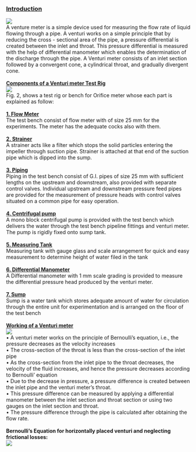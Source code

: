 ### <b><u>Introduction</u></b><br>
<c><image src="images/image1.PNG"></c><br>
A venture meter is a simple device used for measuring the flow rate of liquid flowing through a pipe. A venturi works on a simple principle that by reducing the cross - sectional area of the pipe, a pressure differential is created between the inlet and throat. This pressure differential is measured with the help of differential manometer which enables the determination of the discharge through the pipe. A Venturi meter consists of an inlet section followed by a convergent cone, a cylindrical throat, and gradually divergent cone.<br><br>
<b><u>Components of a Venturi meter Test Rig</u></b><br>
<c><image src="images/image2.PNG"></c><br>
Fig. 2, shows a test rig or bench for Orifice meter whose each part is explained as follow: <br><br>
<b><u>1. Flow Meter</u></b><br>
The test bench consist of flow meter with of size 25 mm for the experiments. The meter has the adequate cocks also with them.<br><br>
<b><u>2. Strainer</u></b><br>
A strainer acts like a filter which stops the solid particles entering the impeller through suction pipe. Strainer is attached at that end of the suction pipe which is dipped into the sump.<br><br>
<b><u>3. Piping</u></b><br>
Piping in the test bench consist of G.I. pipes of size 25 mm with sufficient lengths on the upstream and downstream, also provided with separate control valves. Individual upstream and downstream pressure feed pipes are provided for the measurement of pressure heads with control valves situated on a common pipe for easy operation. <br><br>
<b><u>4. Centrifugal pump</u></b><br>
A mono block centrifugal pump is provided with the test bench which delivers the water through the test bench pipeline fittings and venturi meter. The pump is rigidly fixed onto sump tank. <br><br>
<b><u>5. Measuring Tank</u></b><br>
Measuring tank with gauge glass and scale arrangement for quick and easy measurement to determine height of water filed in the tank<br><br>
<b><u>6. Differential Manometer</u></b><br>
A Differential manometer with 1 mm scale grading is provided to measure the differential pressure head produced by the venturi meter.<br><br>
<b><u>7. Sump</u></b><br>
Sump is a water tank which stores adequate amount of water for circulation through the entire unit for experimentation and is arranged on the floor of the test bench<br><br>
<b><u>Working of a Venturi meter</u></b><br>
<image src="images/image3.PNG"><br>
•	A venturi meter works on the principle of Bernoulli’s equation, i.e., the pressure decreases as the velocity increases<br>
•	The cross-section of the throat is less than the cross-section of the inlet pipe<br>
•	As the cross-section from the inlet pipe to the throat decreases, the velocity of the fluid increases, and hence the pressure decreases according to Bernoulli’ equation<br>
•	Due to the decrease in pressure, a pressure difference is created between the inlet pipe and the venturi meter’s throat.<br>
•	This pressure difference can be measured by applying a differential manometer between the inlet section and throat section or using two gauges on the inlet section and throat.<br>
•	The pressure difference through the pipe is calculated after obtaining the flow rate.<br><br>
<b>Bernoulli’s Equation for horizontally placed venturi and neglecting frictional losses:</b><br>
<image src="images/image4.PNG">